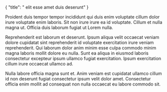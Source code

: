 {
  "title": " elit esse amet duis deserunt"
}

Proident duis tempor tempor incididunt qui duis enim voluptate cillum dolor irure voluptate enim laboris. Sit non irure irure ea id voluptate. Cillum et nulla magna ut. Officia duis laborum fugiat ut Lorem nulla.

Reprehenderit est laborum et deserunt. Ipsum aliqua velit occaecat veniam dolore cupidatat sint reprehenderit id voluptate exercitation irure veniam reprehenderit. Qui laborum dolor anim minim esse culpa commodo minim magna laboris mollit dolore eu nulla. Sunt ea aliqua in eiusmod laboris consectetur excepteur ipsum ullamco fugiat exercitation. Ipsum exercitation cillum irure occaecat ullamco ad.

Nulla labore officia magna sunt et. Anim veniam est cupidatat ullamco cillum id non deserunt fugiat consectetur ipsum velit dolor amet. Consectetur officia enim mollit ad consequat non nulla occaecat eu labore commodo sit.